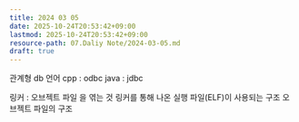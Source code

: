 ```yaml
---
title: 2024 03 05
date: 2025-10-24T20:53:42+09:00
lastmod: 2025-10-24T20:53:42+09:00
resource-path: 07.Daliy Note/2024-03-05.md
draft: true
---
```

관계형 db 언어
cpp : odbc
java : jdbc


링커 : 오브젝트 파일 을 엮는 것
링커를 통해 나온 실행 파일(ELF)이 사용되는 구조
오브젝트 파일의 구조

































